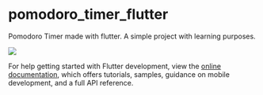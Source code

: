 # pomodoro_timer_flutter

Pomodoro Timer made with flutter. 
  A simple project with learning purposes.

![](https://github.com/user-attachments/assets/cb393049-0137-4b8d-9401-10f9720efdb2)

For help getting started with Flutter development, view the
[online documentation](https://docs.flutter.dev/), which offers tutorials,
samples, guidance on mobile development, and a full API reference.
